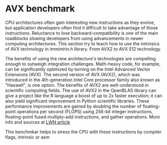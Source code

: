 # AVX benchmark


CPU architectures often gain interesting new instructions as they evolve, but
application developers often find it difficult to take advantage of those
instructions. Reluctance to lose backward-compatibility is one of the main
roadblocks slowing developers from using advancements in newer computing
architectures. This section try to teach how to use the intrinsics of AVX
technology in immintrin.h library. From AVX2  to AVX 512 technology.

The benefits of using the new architecture's technologies are compelling enough
to outweigh integration challenges. Math-heavy code, for example, can be
significantly optimized by turning on the Intel Advanced Vector Extensions
(AVX). The second version of AVX (AVX2), which was introduced in the
4th-generation Intel Core processor family also known as "Haswell", is one
option. The benefits of AVX2 are well-understood in scientific computing
fields. The use of AVX2 in the OpenBLAS library can give a project like the R
language a boost of up to 2x faster execution; it can also yield significant
improvement in Python scientific libraries. These performance improvements are
gained by doubling the number of floating-point operations per second (FLOPS)
using 256-bit integer instructions, floating-point fused multiply-add
instructions, and gather operations. More info and sources at [LWN
article](https://lwn.net/Articles/691932/)

This benchmkar helps to stress the CPU with these instructions by compiler
flags, intrinsic or asm
